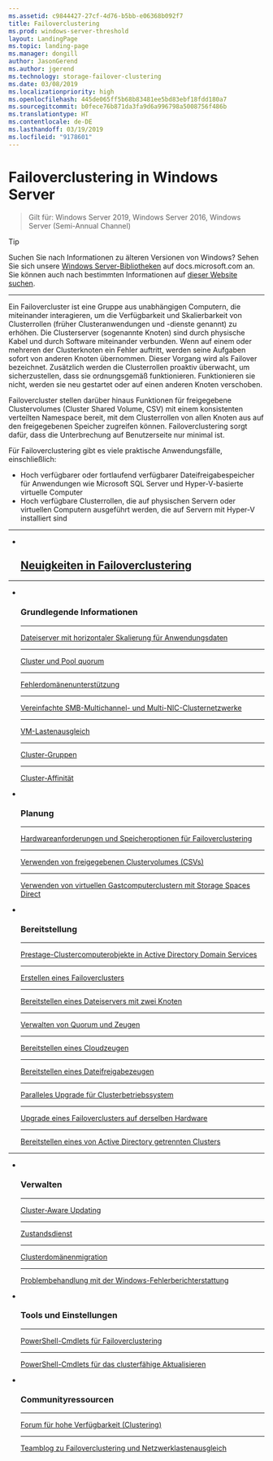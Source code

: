 ```yaml
---
ms.assetid: c9844427-27cf-4d76-b5bb-e06368b092f7
title: Failoverclustering
ms.prod: windows-server-threshold
layout: LandingPage
ms.topic: landing-page
ms.manager: dongill
author: JasonGerend
ms.author: jgerend
ms.technology: storage-failover-clustering
ms.date: 03/08/2019
ms.localizationpriority: high
ms.openlocfilehash: 445de065ff5b68b83481ee5bd83ebf18fdd180a7
ms.sourcegitcommit: b0fece76b871da3fa9d6a996798a5008756f486b
ms.translationtype: HT
ms.contentlocale: de-DE
ms.lasthandoff: 03/19/2019
ms.locfileid: "9178601"
---
```

# Failoverclustering in Windows Server

> Gilt für: Windows Server 2019, Windows Server 2016, Windows Server (Semi-Annual Channel)

>[!TIP]
> Suchen Sie nach Informationen zu älteren Versionen von Windows? Sehen Sie sich unsere [Windows Server-Bibliotheken](/previous-versions/windows/) auf docs.microsoft.com an. Sie können auch nach bestimmten Informationen auf [dieser Website suchen](https://docs.microsoft.com/search/index?search=Windows+Server&dataSource=previousVersions).

<hr />

Ein Failovercluster ist eine Gruppe aus unabhängigen Computern, die miteinander interagieren, um die Verfügbarkeit und Skalierbarkeit von Clusterrollen (früher Clusteranwendungen und -dienste genannt) zu erhöhen. Die Clusterserver (sogenannte Knoten) sind durch physische Kabel und durch Software miteinander verbunden. Wenn auf einem oder mehreren der Clusterknoten ein Fehler auftritt, werden seine Aufgaben sofort von anderen Knoten übernommen. Dieser Vorgang wird als Failover bezeichnet. Zusätzlich werden die Clusterrollen proaktiv überwacht, um sicherzustellen, dass sie ordnungsgemäß funktionieren. Funktionieren sie nicht, werden sie neu gestartet oder auf einen anderen Knoten verschoben.

Failovercluster stellen darüber hinaus Funktionen für freigegebene Clustervolumes (Cluster Shared Volume, CSV) mit einem konsistenten verteilten Namespace bereit, mit dem Clusterrollen von allen Knoten aus auf den freigegebenen Speicher zugreifen können. Failoverclustering sorgt dafür, dass die Unterbrechung auf Benutzerseite nur minimal ist.

Für Failoverclustering gibt es viele praktische Anwendungsfälle, einschließlich:
* Hoch verfügbarer oder fortlaufend verfügbarer Dateifreigabespeicher für Anwendungen wie Microsoft SQL Server und Hyper-V-basierte virtuelle Computer
* Hoch verfügbare Clusterrollen, die auf physischen Servern oder virtuellen Computern ausgeführt werden, die auf Servern mit Hyper-V installiert sind

<hr />

<ul class="cardsF panelContent">
<li>
                         <div class="cardSize">
                                <div class="cardPadding">
                                    <div class="card">
                                        <div class="cardImageOuter">
                                            <div class="cardImage">
                                                <img src="../media/i-whats-new.svg" alt="" />
                                            </div>
                                        </div>
                                        <div class="cardText">
                                        <h2><a href="whats-new-in-failover-clustering.md">Neuigkeiten in Failoverclustering</a></h2>
                                        </div>
                                    </div>
                                </div>
                             </div>
                          </a>
                        </li>
                     </ul>
<HR />

<ul class="cardsF panelContent">

<li>
                         <div class="cardSize">
                                <div class="cardPadding">
                                    <div class="card">
                                        <div class="cardImageOuter">
                                            <div class="cardImage">
                                                <img src="../media/i-cluster.svg" alt="" />
                                            </div>
                                        </div>
                                        <div class="cardText">
                                        <h3>Grundlegende Informationen</h3>
<HR />
                                        <p><a href="sofs-overview.md">Dateiserver mit horizontaler Skalierung für Anwendungsdaten</a></p>
<HR />
                                        <p><a href="../storage/storage-spaces/understand-quorum.md">Cluster und Pool quorum</a></p>
<HR />
                                        <p><a href="fault-domains.md">Fehlerdomänenunterstützung</a></p>
<HR />
                                        <p><a href="smb-multichannel.md">Vereinfachte SMB-Multichannel- und Multi-NIC-Clusternetzwerke</a></p>
<HR />
                                        <p><a href="vm-load-balancing-overview.md">VM-Lastenausgleich</a></p>
<HR />
                                        <p><a href="../storage/storage-spaces/cluster-sets.md">Cluster-Gruppen</a></p>
<HR />
                                        <p><a href="cluster-affinity.md">Cluster-Affinität</a></p>
                                        </div>
                                    </div>
                                </div>
                            </div>
                          </a>
                        </li>

<li>
                         <div class="cardSize">
                                <div class="cardPadding">
                                    <div class="card">
                                        <div class="cardImageOuter">
                                            <div class="cardImage">
                                                <img src="../media/i-cluster.svg" alt="" />
                                            </div>
                                        </div>
                                        <div class="cardText">
                                        <h3>Planung</h3>
<HR />
                                        <p><a href="clustering-requirements.md">Hardwareanforderungen und Speicheroptionen für Failoverclustering</a></p>
<HR />
                                        <p><a href="failover-cluster-csvs.md">Verwenden von freigegebenen Clustervolumes (CSVs)</a></p>               
<HR />
                                        <p><a href="../storage/storage-spaces/storage-spaces-direct-in-vm.md">Verwenden von virtuellen Gastcomputerclustern mit Storage Spaces Direct</a></p>
                                        </div>
                                    </div>
                                </div>
                            </div>
                          </a>
                        </li>
<li>
                         <div class="cardSize">
                                <div class="cardPadding">
                                    <div class="card">
                                        <div class="cardImageOuter">
                                            <div class="cardImage">
                                                <img src="../media/i-cluster.svg" alt="" />
                                            </div>
                                        </div>
                                        <div class="cardText">
                                        <h3>Bereitstellung</a></h3> 
<HR />
                                        <p><a href="prestage-cluster-adds.md">Prestage-Clustercomputerobjekte in Active Directory Domain Services</a></p>
<HR />
                                        <p><a href="create-failover-cluster.md">Erstellen eines Failoverclusters</a></p> 
<HR />
                                        <p><a href="deploy-two-node-clustered-file-server.md">Bereitstellen eines Dateiservers mit zwei Knoten</a></p> 
<HR />
                                        <p><a href="manage-cluster-quorum.md">Verwalten von Quorum und Zeugen</a></p> 
<HR />
                                        <p><a href="deploy-cloud-witness.md">Bereitstellen eines Cloudzeugen</a></p>
<HR />
                                        <p><a href="file-share-witness.md">Bereitstellen eines Dateifreigabezeugen</a></p>
<HR />
                                        <p><a href="cluster-operating-system-rolling-upgrade.md">Paralleles Upgrade für Clusterbetriebssystem</a></p> 
<HR />
                                        <p><a href="upgrade-option-same-hardware.md">Upgrade eines Failoverclusters auf derselben Hardware</a></p>
<HR />
                                        <p><a href="https://docs.microsoft.com/previous-versions/windows/it-pro/windows-server-2012-R2-and-2012/dn265970\(v%3dws.11\)">Bereitstellen eines von Active Directory getrennten Clusters</a></p>
                                        </div>
                                    </div>
                                </div>
                            </div>
                          </a>
                        </li>
                     </ul>
<HR />
<ul class="cardsF panelContent">
<li>
                         <div class="cardSize">
                                <div class="cardPadding">
                                    <div class="card">
                                        <div class="cardImageOuter">
                                            <div class="cardImage">
                                                <img src="../media/i-cluster.svg" alt="" />
                                            </div>
                                        </div>
                                        <div class="cardText">
                                        <h3>Verwalten</h3>
<HR />
                                        <p><a href="cluster-aware-updating.md">Cluster-Aware Updating</a></p> 
<HR />
                                        <p><a href="health-service-overview.md">Zustandsdienst</a></p>
<HR />
                                        <p><a href="cluster-domain-migration.md">Clusterdomänenmigration</a></p>
<HR />
                                        <p><a href="troubleshooting-using-wer-reports.md">Problembehandlung mit der Windows-Fehlerberichterstattung</a></p> 
                                        </div>
                                    </div>
                                </div>
                            </div>
                          </a>
                        </li>
<li>
                         <div class="cardSize">
                                <div class="cardPadding">
                                    <div class="card">
                                        <div class="cardImageOuter">
                                            <div class="cardImage">
                                                <img src="../media/i-cluster.svg" alt="" />
                                            </div>
                                        </div>
                                        <div class="cardText">
                                        <h3>Tools und Einstellungen</a></h3>
<HR />
                                        <p><a href="https://docs.microsoft.com/powershell/module/failoverclusters/?view=win10-ps">PowerShell-Cmdlets für Failoverclustering</a></p> 
<HR />
                                        <p><a href="https://docs.microsoft.com/powershell/module/clusterawareupdating/?view=win10-ps">PowerShell-Cmdlets für das clusterfähige Aktualisieren</a></p> 
                                        </div>
                                    </div>
                                </div>
                            </div>
                          </a>
                        </li>
<li>
                         <div class="cardSize">
                                <div class="cardPadding">
                                    <div class="card">
                                        <div class="cardImageOuter">
                                            <div class="cardImage">
                                                <img src="../media/i-cluster.svg" alt="" />
                                            </div>
                                        </div>
                                        <div class="cardText">
                                        <h3>Communityressourcen</a></h3>
<HR />
                                        <p><a href="https://go.microsoft.com/fwlink/p/?LinkId=230641">Forum für hohe Verfügbarkeit (Clustering)</a></p> 
<HR />
                                        <p><a href="http://blogs.msdn.com/b/clustering/">Teamblog zu Failoverclustering und Netzwerklastenausgleich</a></p> 
                                        </div>
                                    </div>
                                </div>
                            </div>
                          </a>
                        </li>
</ul>
